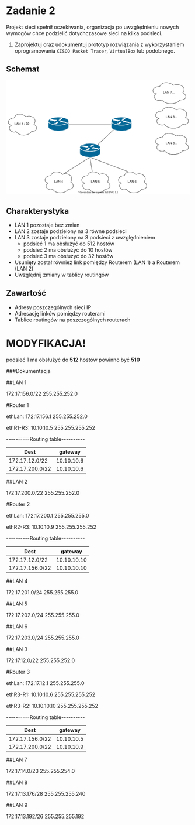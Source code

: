 # Zadanie 2

Projekt sieci spełnił oczekiwania, organizacja po uwzględnieniu nowych wymogów chce podzielić dotychczasowe sieci na kilka podsieci.

1. Zaprojektuj oraz udokumentuj prototyp rozwiązania z wykorzystaniem oprogramowania ``CISCO Packet Tracer``, ``VirtualBox`` lub podobnego. 

## Schemat

![zadanie 2](stage-02.svg)

## Charakterystyka
  * LAN 1 pozostaje bez zmian
  * LAN 2 zostaje podzielony na 3 równe podsieci
  * LAN 3 zostaje podzielony na 3 podsieci z uwzględnieniem
    * podsieć 1 ma obsłużyć do 512 hostów
    * podsieć 2 ma obsłużyć do 10 hostów
    * podsieć 3 ma obsłużyć do 32 hostów
  * Usunięty został również link pomiędzy Routerem (LAN 1) a Routerem (LAN 2)
  * Uwzględnij zmiany w tablicy routingów

## Zawartość

 * Adresy poszczególnych sieci IP
 * Adresację linków pomiędzy routerami
 * Tablice routingów na poszczególnych routerach
 
 
# MODYFIKACJA!
 podsieć 1 ma obsłużyć do **512** hostów
 powinno być **510**
 


###Dokumentacja

##LAN 1

172.17.156.0/22 255.255.252.0

#Router 1

ethLan: 172.17.156.1 255.255.252.0

ethR1-R3: 10.10.10.5 255.255.255.252

----------Routing table----------

Dest|gateway
----|-------
172.17.12.0/22|10.10.10.6
172.17.200.0/22|10.10.10.6


##LAN 2

172.17.200.0/22 255.255.252.0

#Router 2

ethLan: 172.17.200.1 255.255.255.0

ethR2-R3: 10.10.10.9 255.255.255.252

----------Routing table----------

Dest|gateway
----|-------
172.17.12.0/22|10.10.10.10
172.17.156.0/22|10.10.10.10

##LAN 4

172.17.201.0/24 255.255.255.0

##LAN 5

172.17.202.0/24 255.255.255.0

##LAN 6

172.17.203.0/24 255.255.255.0

##LAN 3

172.17.12.0/22 255.255.252.0

#Router 3

ethLan: 172.17.12.1 255.255.255.0

ethR3-R1: 10.10.10.6 255.255.255.252

ethR3-R2: 10.10.10.10 255.255.255.252

----------Routing table----------

Dest|gateway
----|-------
172.17.156.0/22|10.10.10.5
172.17.200.0/22|10.10.10.9 

##LAN 7

172.17.14.0/23 255.255.254.0

##LAN 8 

172.17.13.176/28 255.255.255.240

##LAN 9 

172.17.13.192/26 255.255.255.192












